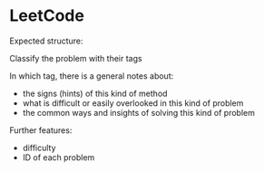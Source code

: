# LeetCode

Expected structure:

Classify the problem with their tags

In which tag, there is a general notes about:

* the signs (hints) of this kind of method
* what is difficult or easily overlooked in this kind of problem
* the common ways and insights of solving this kind of problem

Further features:

* difficulty
* ID of each problem
